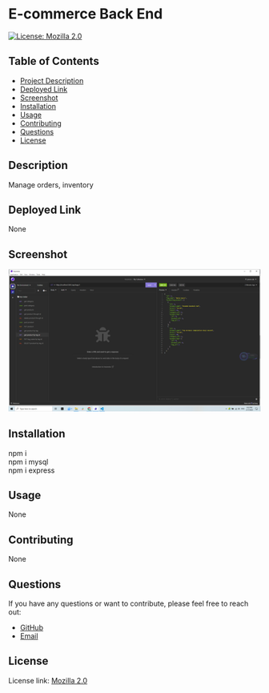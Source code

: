
# E-commerce Back End

[![License: Mozilla 2.0](https://img.shields.io/badge/License-MPL_2.0-brightgreen.svg)](https://www.mozilla.org/en-US/MPL/2.0/)

## Table of Contents
- [Project Description](#description)
- [Deployed Link](#deployed-link)
- [Screenshot](#screenshot)
- [Installation](#installation)
- [Usage](#usage)
- [Contributing](#contributing)
- [Questions](#questions)
- [License](#license)

## Description
Manage orders, inventory

## Deployed Link
None

## Screenshot
![App Screenshot](https://github.com/Alien-oyi/Ecommer-backen-13/blob/main/imgs/Screenshot%20(171).png?raw=true)

## Installation
npm i<br />npm i mysql<br />npm i express

## Usage
None

## Contributing
None

## Questions
If you have any questions or want to contribute, please feel free to reach out:

- [GitHub](https://github.com/Alien-oyi)
- [Email](mailto:daijinmin78@gmail.com)

## License
License link: [Mozilla 2.0](https://www.mozilla.org/en-US/MPL/2.0/)
